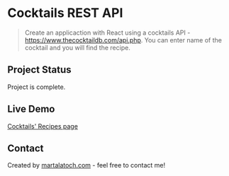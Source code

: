 # Cocktails REST API
> Create an applicaction with React using a cocktails API -  https://www.thecocktaildb.com/api.php.
> You can enter name of the cocktail and you will find the recipe.

## Project Status
Project is complete. 

## Live Demo
[Cocktails' Recipes page](https://martulka11.github.io/Drinks-API-Rest/)

## Contact
Created by [martalatoch.com](https://www.martalatoch.com/) - feel free to contact me!
